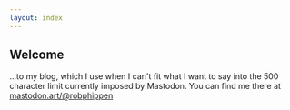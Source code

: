 ```yaml
---
layout: index
---
```

## Welcome
...to my blog, which I use when I can't fit what I want to say into the 500 character
limit currently imposed by Mastodon. You can find me there at
<a rel="me" href="https://mastodon.art/@robphippen">mastodon.art/@robphippen</a>
